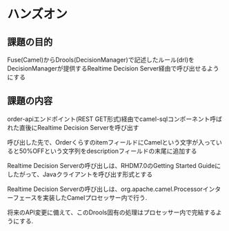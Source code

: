 # ハンズオン

## 課題の目的

Fuse(Camel)からDrools(DecisionManager)で記述したルール(drl)をDecisionManagerが提供するRealtime Decision Server経由で呼び出せるようにする

## 課題の内容

order-apiエンドポイント(REST GET形式)経由でcamel-sqlコンポーネント呼ばれた直後にRealtime Decision Serverを呼び出す

呼び出した先で、OrderくらすのitemフィールドにCamelという文字が入っていると50%OFFという文字列をdescriptionフィールドの末尾に追加する

Realtime Decision Serverの呼び出しは、RHDM7.0のGetting Started Guideにしたがって、Javaクライアントを呼び出す形式とする

Realtime Decision Serverの呼び出しは、org.apache.camel.Processorインターフェースを実装したCamelプロセッサー内で行う.

将来のAPI変更に備えて、このDrools固有の処理はプロセッサー内で完結するようにする.

